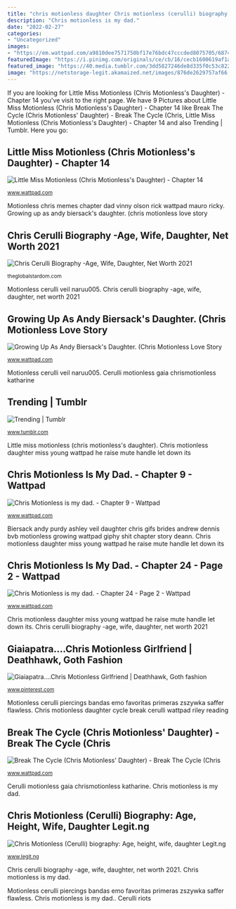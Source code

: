 ```yaml
---
title: "chris motionless daughter Chris motionless (cerulli) biography: age, height, wife, daughter legit.ng"
description: "Chris motionless is my dad."
date: "2022-02-27"
categories:
- "Uncategorized"
images:
- "https://em.wattpad.com/a9810dee7571750bf17e76bdc47cccded8075705/687474703a2f2f33312e6d656469612e74756d626c722e636f6d2f39623163396635653864653332313939656233613736623965633664626264382f74756d626c725f6d686d3879786756356f317270706439326f315f3530302e6a7067?s=fit&amp;h=360&amp;w=360&amp;q=80"
featuredImage: "https://i.pinimg.com/originals/ce/cb/16/cecb1600619af1a5650d99a2613daddb.jpg"
featured_image: "https://40.media.tumblr.com/3dd5827246de8d335f0c53c8224708e7/tumblr_np0y3mBs2v1u9b5tqo1_500.jpg"
image: "https://netstorage-legit.akamaized.net/images/876de2629757af66.jpg?imwidth=1080"
---
```


If you are looking for Little Miss Motionless (Chris Motionless&#039;s Daughter) - Chapter 14 you've visit to the right page. We have 9 Pictures about Little Miss Motionless (Chris Motionless&#039;s Daughter) - Chapter 14 like Break The Cycle (Chris Motionless&#039; Daughter) - Break The Cycle (Chris, Little Miss Motionless (Chris Motionless&#039;s Daughter) - Chapter 14 and also Trending | Tumblr. Here you go:

## Little Miss Motionless (Chris Motionless&#039;s Daughter) - Chapter 14

![Little Miss Motionless (Chris Motionless&#039;s Daughter) - Chapter 14](https://em.wattpad.com/a9810dee7571750bf17e76bdc47cccded8075705/687474703a2f2f33312e6d656469612e74756d626c722e636f6d2f39623163396635653864653332313939656233613736623965633664626264382f74756d626c725f6d686d3879786756356f317270706439326f315f3530302e6a7067?s=fit&amp;h=360&amp;w=360&amp;q=80 "Chris motionless is my dad.")

<small>www.wattpad.com</small>

Motionless chris memes chapter dad vinny olson rick wattpad mauro ricky. Growing up as andy biersack&#039;s daughter. (chris motionless love story

## Chris Cerulli Biography -Age, Wife, Daughter, Net Worth 2021

![Chris Cerulli Biography -Age, Wife, Daughter, Net Worth 2021](https://theglobalstardom.com/wp-content/uploads/2021/05/Chris-Cerulli-Image-source-MUSICRIOTS-Magazine-1-768x576.jpg "Chris motionless daughter miss young wattpad he raise mute handle let down its")

<small>theglobalstardom.com</small>

Motionless cerulli veil naruu005. Chris cerulli biography -age, wife, daughter, net worth 2021

## Growing Up As Andy Biersack&#039;s Daughter. (Chris Motionless Love Story

![Growing Up As Andy Biersack&#039;s Daughter. (Chris Motionless Love Story](https://img.wattpad.com/72427448fe014fce0b4de3ddfcdc3119d4604454/687474703a2f2f32342e6d656469612e74756d626c722e636f6d2f30613962393331383230383930343066626339663039613931626233373063622f74756d626c725f6e33766571305a377954317365633170316f315f3530302e676966?s=fit&amp;h=360&amp;w=360&amp;q=80 "Motionless chris memes chapter dad vinny olson rick wattpad mauro ricky")

<small>www.wattpad.com</small>

Motionless cerulli veil naruu005. Cerulli motionless gaia chrismotionless katharine

## Trending | Tumblr

![Trending | Tumblr](https://40.media.tumblr.com/3dd5827246de8d335f0c53c8224708e7/tumblr_np0y3mBs2v1u9b5tqo1_500.jpg "Cerulli motionless gaia chrismotionless katharine")

<small>www.tumblr.com</small>

Little miss motionless (chris motionless&#039;s daughter). Chris motionless daughter miss young wattpad he raise mute handle let down its

## Chris Motionless Is My Dad. - Chapter 9 - Wattpad

![Chris Motionless is my dad. - Chapter 9 - Wattpad](https://d.wattpad.com/story_parts/352718228/images/149ba0af67ecf1c4435652668107.jpg "Motionless cerulli veil naruu005")

<small>www.wattpad.com</small>

Biersack andy purdy ashley veil daughter chris gifs brides andrew dennis bvb motionless growing wattpad giphy shit chapter story deann. Chris motionless daughter miss young wattpad he raise mute handle let down its

## Chris Motionless Is My Dad. - Chapter 24 - Page 2 - Wattpad

![Chris Motionless is my dad. - Chapter 24 - Page 2 - Wattpad](https://d.wattpad.com/story_parts/405521583/images/14ba107c6b746fc1841413791306.jpg "Break the cycle (chris motionless&#039; daughter)")

<small>www.wattpad.com</small>

Chris motionless daughter miss young wattpad he raise mute handle let down its. Chris cerulli biography -age, wife, daughter, net worth 2021

## Giaiapatra....Chris Motionless Girlfriend | Deathhawk, Goth Fashion

![Giaiapatra....Chris Motionless Girlfriend | Deathhawk, Goth fashion](https://i.pinimg.com/originals/ce/cb/16/cecb1600619af1a5650d99a2613daddb.jpg "Motionless cerulli veil naruu005")

<small>www.pinterest.com</small>

Motionless cerulli piercings bandas emo favoritas primeras zszywka saffer flawless. Chris motionless daughter cycle break cerulli wattpad riley reading

## Break The Cycle (Chris Motionless&#039; Daughter) - Break The Cycle (Chris

![Break The Cycle (Chris Motionless&#039; Daughter) - Break The Cycle (Chris](http://a.wattpad.com/cover/24951809-256-k413516.jpg "Biersack andy purdy ashley veil daughter chris gifs brides andrew dennis bvb motionless growing wattpad giphy shit chapter story deann")

<small>www.wattpad.com</small>

Cerulli motionless gaia chrismotionless katharine. Chris motionless is my dad.

## Chris Motionless (Cerulli) Biography: Age, Height, Wife, Daughter Legit.ng

![Chris Motionless (Cerulli) biography: Age, height, wife, daughter Legit.ng](https://netstorage-legit.akamaized.net/images/876de2629757af66.jpg?imwidth=1080 "Growing up as andy biersack&#039;s daughter. (chris motionless love story")

<small>www.legit.ng</small>

Chris cerulli biography -age, wife, daughter, net worth 2021. Chris motionless is my dad.

Motionless cerulli piercings bandas emo favoritas primeras zszywka saffer flawless. Chris motionless is my dad.. Cerulli riots
